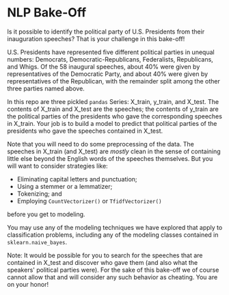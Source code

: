 # NLP Bake-Off

Is it possible to identify the political party of U.S. Presidents from their inauguration speeches? That is your challenge in this bake-off!

U.S. Presidents have represented five different political parties in unequal numbers: Democrats, Democratic-Republicans, Federalists, Republicans, and Whigs. Of the 58 inaugural speeches, about 40% were given by representatives of the Democratic Party, and about 40% were given by representatives of the Republican, with the remainder split among the other three parties named above.

In this repo are three pickled `pandas` Series: X_train, y_train, and X_test. The contents of X_train and X_test are the speeches; the contents of y_train are the political parties of the presidents who gave the corresponding speeches in X_train. Your job is to build a model to predict that political parties of the presidents who gave the speeches contained in X_test.

Note that you will need to do some preprocessing of the data. The speeches in X_train (and X_test) are *mostly* clean in the sense of containing little else beyond the English words of the speeches themselves. But you will want to consider strategies like:

- Eliminating capital letters and punctuation;
- Using a stemmer or a lemmatizer;
- Tokenizing; and
- Employing `CountVectorizer()` or `TfidfVectorizer()`

before you get to modeling.

You may use any of the modeling techniques we have explored that apply to classification problems, including any of the modeling classes contained in `sklearn.naive_bayes`.

Note: It would be possible for you to search for the speeches that are contained in X_test and discover who gave them (and also what the speakers' political parties were). For the sake of this bake-off we of course cannot allow that and will consider any such behavior as cheating. You are on your honor!